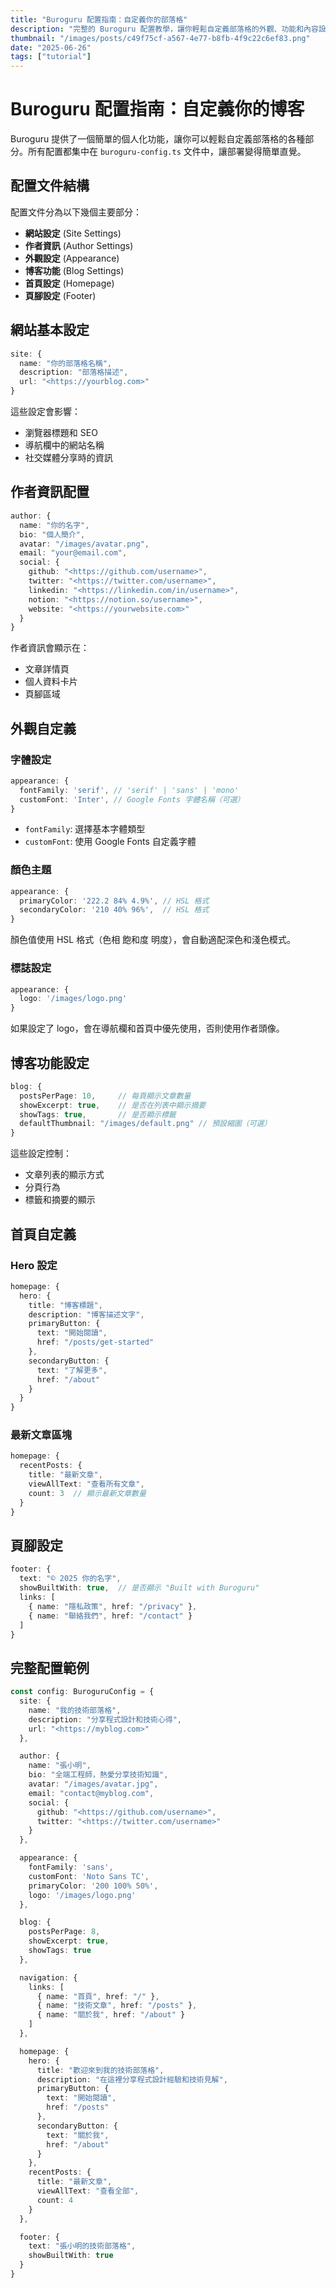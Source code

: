 ```yaml
---
title: "Buroguru 配置指南：自定義你的部落格"
description: "完整的 Buroguru 配置教學，讓你輕鬆自定義部落格的外觀、功能和內容設定。"
thumbnail: "/images/posts/c49f75cf-a567-4e77-b8fb-4f9c22c6ef83.png"
date: "2025-06-26"
tags: ["tutorial"]
---
```


# Buroguru 配置指南：自定義你的博客


Buroguru 提供了一個簡單的個人化功能，讓你可以輕鬆自定義部落格的各種部分。所有配置都集中在 `buroguru-config.ts` 文件中，讓部署變得簡單直覺。


## 配置文件結構


配置文件分為以下幾個主要部分：

- **網站設定** (Site Settings)
- **作者資訊** (Author Settings)
- **外觀設定** (Appearance)
- **博客功能** (Blog Settings)
- **首頁設定** (Homepage)
- **頁腳設定** (Footer)

## 網站基本設定


```typescript
site: {
  name: "你的部落格名稱",
  description: "部落格描述",
  url: "<https://yourblog.com>"
}
```


這些設定會影響：

- 瀏覽器標題和 SEO
- 導航欄中的網站名稱
- 社交媒體分享時的資訊

## 作者資訊配置


```typescript
author: {
  name: "你的名字",
  bio: "個人簡介",
  avatar: "/images/avatar.png",
  email: "your@email.com",
  social: {
    github: "<https://github.com/username>",
    twitter: "<https://twitter.com/username>",
    linkedin: "<https://linkedin.com/in/username>",
    notion: "<https://notion.so/username>",
    website: "<https://yourwebsite.com>"
  }
}
```


作者資訊會顯示在：

- 文章詳情頁
- 個人資料卡片
- 頁腳區域

## 外觀自定義


### 字體設定


```typescript
appearance: {
  fontFamily: 'serif', // 'serif' | 'sans' | 'mono'
  customFont: 'Inter', // Google Fonts 字體名稱（可選）
}
```

- `fontFamily`: 選擇基本字體類型
- `customFont`: 使用 Google Fonts 自定義字體

### 顏色主題


```typescript
appearance: {
  primaryColor: '222.2 84% 4.9%', // HSL 格式
  secondaryColor: '210 40% 96%',  // HSL 格式
}
```


顏色值使用 HSL 格式（色相 飽和度 明度），會自動適配深色和淺色模式。


### 標誌設定


```typescript
appearance: {
  logo: '/images/logo.png'
}
```


如果設定了 logo，會在導航欄和首頁中優先使用，否則使用作者頭像。


## 博客功能設定


```typescript
blog: {
  postsPerPage: 10,     // 每頁顯示文章數量
  showExcerpt: true,    // 是否在列表中顯示摘要
  showTags: true,       // 是否顯示標籤
  defaultThumbnail: "/images/default.png" // 預設縮圖（可選）
}

```


這些設定控制：

- 文章列表的顯示方式
- 分頁行為
- 標籤和摘要的顯示

## 首頁自定義


### Hero 設定


```typescript
homepage: {
  hero: {
    title: "博客標題",
    description: "博客描述文字",
    primaryButton: {
      text: "開始閱讀",
      href: "/posts/get-started"
    },
    secondaryButton: {
      text: "了解更多",
      href: "/about"
    }
  }
}

```


### 最新文章區塊


```typescript
homepage: {
  recentPosts: {
    title: "最新文章",
    viewAllText: "查看所有文章",
    count: 3  // 顯示最新文章數量
  }
}
```


## 頁腳設定


```typescript
footer: {
  text: "© 2025 你的名字",
  showBuiltWith: true,  // 是否顯示 "Built with Buroguru"
  links: [
    { name: "隱私政策", href: "/privacy" },
    { name: "聯絡我們", href: "/contact" }
  ]
}

```


## 完整配置範例


```typescript
const config: BuroguruConfig = {
  site: {
    name: "我的技術部落格",
    description: "分享程式設計和技術心得",
    url: "<https://myblog.com>"
  },

  author: {
    name: "張小明",
    bio: "全端工程師，熱愛分享技術知識",
    avatar: "/images/avatar.jpg",
    email: "contact@myblog.com",
    social: {
      github: "<https://github.com/username>",
      twitter: "<https://twitter.com/username>"
    }
  },

  appearance: {
    fontFamily: 'sans',
    customFont: 'Noto Sans TC',
    primaryColor: '200 100% 50%',
    logo: '/images/logo.png'
  },

  blog: {
    postsPerPage: 8,
    showExcerpt: true,
    showTags: true
  },

  navigation: {
    links: [
      { name: "首頁", href: "/" },
      { name: "技術文章", href: "/posts" },
      { name: "關於我", href: "/about" }
    ]
  },

  homepage: {
    hero: {
      title: "歡迎來到我的技術部落格",
      description: "在這裡分享程式設計經驗和技術見解",
      primaryButton: {
        text: "開始閱讀",
        href: "/posts"
      },
      secondaryButton: {
        text: "關於我",
        href: "/about"
      }
    },
    recentPosts: {
      title: "最新文章",
      viewAllText: "查看全部",
      count: 4
    }
  },

  footer: {
    text: "張小明的技術部落格",
    showBuiltWith: true
  }
}

```

